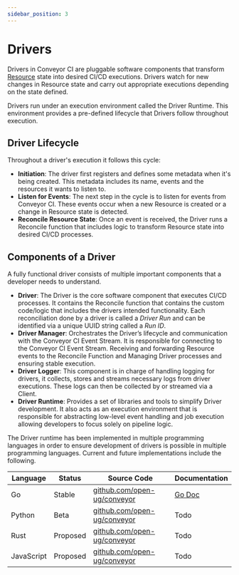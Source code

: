 ```yaml
---
sidebar_position: 3
---
```


# Drivers

Drivers in Conveyor CI are pluggable software components that transform [Resource](./resources) state into desired CI/CD executions. Drivers watch for new changes in Resource state and carry out appropriate executions depending on the state defined.

Drivers run under an execution environment called the Driver Runtime. This environment provides a pre-defined lifecycle that Drivers follow throughout execution.

## Driver Lifecycle

Throughout a driver's execution it follows this cycle:

- **Initiation**: The driver first registers and defines some metadata when it's being created. This metadata includes its name, events and the resources it wants to listen to.
- **Listen for Events**: The next step in the cycle is to listen for events from Conveyor CI. These events occur when a new Resource is created or a change in Resource state is detected.
- **Reconcile Resource State**: Once an event is received, the Driver runs a Reconcile function that includes logic to transform Resource state into desired CI/CD processes.

## Components of a Driver

A fully functional driver consists of multiple important components that a developer needs to understand.

- **Driver**: The Driver is the core software component that executes CI/CD processes. It contains the Reconcile function that contains the custom code/logic that includes the drivers intended functionality. Each reconciliation done by a driver is called a *Driver Run* and can be identified via a unique UUID string called a *Run ID*.
- **Driver Manager**: Orchestrates the Driver’s lifecycle and communication with the Conveyor CI Event Stream. It is responsible for connecting to the Conveyor CI Event Stream. Receiving and forwarding Resource events to the Reconcile Function and Managing Driver processes and ensuring stable execution.
- **Driver Logger**: This component is in charge of handling logging for drivers, it collects, stores and streams necessary logs from driver executions. These logs can then be collected by or streamed via a Client.
- **Driver Runtime**: Provides a set of libraries and tools to simplify Driver development. It also acts as an execution environment that is responsible for abstracting low-level event handling and job execution allowing developers to focus solely on pipeline logic.

The Driver runtime has been implemented in multiple programming languages in order to ensure development of drivers is possible in multiple programming languages. Current and future implementations include the following.

| Language   | Status   | Source Code                                                        | Documentation                                                        |
| ---------- | -------- | ------------------------------------------------------------------ | -------------------------------------------------------------------- |
| Go         | Stable   | [github.com/open-ug/conveyor](https://github.com/open-ug/conveyor) | [Go Doc](https://pkg.go.dev/github.com/open-ug/conveyor@v0.1.14/pkg) |
| Python     | Beta     | [github.com/open-ug/conveyor](https://github.com/open-ug/conveyor) | Todo                                                                 |
| Rust       | Proposed | [github.com/open-ug/conveyor](https://github.com/open-ug/conveyor) | Todo                                                                 |
| JavaScript | Proposed | [github.com/open-ug/conveyor](https://github.com/open-ug/conveyor) | Todo                                                                 |